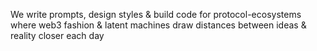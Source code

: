 We write prompts, design styles & build code for protocol-ecosystems where web3 fashion & latent machines draw distances between ideas & reality closer each day